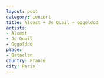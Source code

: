 ```yaml
---
layout: post
category: concert
title: Alcest + Jo Quail + Gggolddd
artists: 
- Alcest
- Jo Quail
- Gggolddd
place: 
- Bataclan
country: France
city: Paris
---
```


